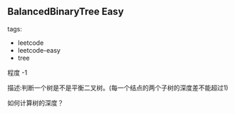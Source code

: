 ## BalancedBinaryTree Easy

tags: 
- leetcode 
- leetcode-easy
- tree

程度 -1

描述:判断一个树是不是平衡二叉树。(每一个结点的两个子树的深度差不能超过1)

如何计算树的深度？



